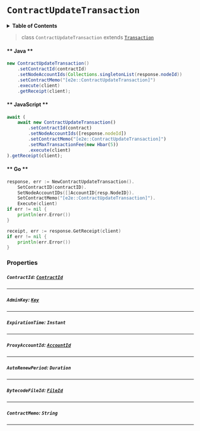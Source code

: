 # `ContractUpdateTransaction`

<details>
<summary><b>Table of Contents</b></summary>

| Item | Java | JavaScript | Go
| - | - | - | - |
| [`ContractId`](#contractid-Contractid) | ✅ | ✅ | ✅
| [`ContractMemo`](#contractmemo-string) | ✅ | ✅ | ✅
| [`AdminKey`](#adminkey-key) | ✅ | ✅ | ✅
| [`ExpirationTime`](#expirationtime-instant) | ✅ | ✅ | ✅
| [`AutoRenewPeriod`](#autorenewperiod-duration) | ✅ | ✅ | ✅
| [`ProxyAccountId`](#proxyaccountid-accountidreferencecryptocurrencyaccountidmd) | ✅ | ✅ | ✅
| [`BytecodeFileId`](#bytecodefileid-fileidreferencefilefileidmd) | ✅ | ✅ | ✅
</details>

> class `ContractUpdateTransaction` extends [`Transaction`](reference/Transaction.md)

<!-- tabs:start -->

#### ** Java **

```java
new ContractUpdateTransaction()
    .setContractId(contractId)
    .setNodeAccountIds(Collections.singletonList(response.nodeId))
    .setContractMemo("[e2e::ContractUpdateTransaction]")
    .execute(client)
    .getReceipt(client);
```

#### ** JavaScript **

```js
await (
    await new ContractUpdateTransaction()
        .setContractId(contract)
        .setNodeAccountIds([response.nodeId])
        .setContractMemo("[e2e::ContractUpdateTransaction]")
        .setMaxTransactionFee(new Hbar(5))
        .execute(client)
).getReceipt(client);
```

#### ** Go **

```go
response, err := NewContractUpdateTransaction().
    SetContractID(contractID).
    SetNodeAccountIDs([]AccountID{resp.NodeID}).
    SetContractMemo("[e2e::ContractUpdateTransaction]").
    Execute(client)
if err != nil {
    println(err.Error())
}

receipt, err := response.GetReceipt(client)
if err != nil {
    println(err.Error())
}
```

<!-- tabs:end -->

### Properties

##### `ContractId`: [`ContractId`](reference/contract/ContractId.md)

---

##### `AdminKey`: [`Key`](reference/cryptography/Key.md)

---

##### `ExpirationTime`: `Instant`

---

##### `ProxyAccountId`: [`AccountId`](reference/cryptocurrency/AccountId.md)

---

##### `AutoRenewPeriod`: `Duration`

---

##### `BytecodeFileId`: [`FileId`](reference/file/FileId.md)

---

##### `ContractMemo`: `String`

---
